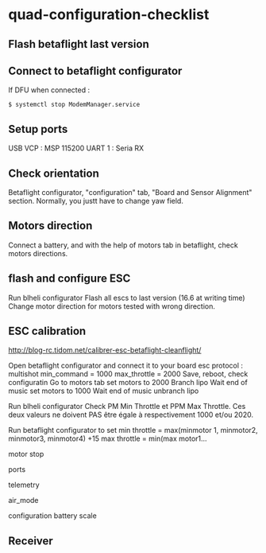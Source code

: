 # quad-configuration-checklist

## Flash betaflight last version

## Connect to betaflight configurator

If DFU when connected : 

    $ systemctl stop ModemManager.service

## Setup ports

USB VCP : MSP 115200
UART 1 : Seria RX

## Check orientation

Betaflight configurator, "configuration" tab, "Board and Sensor Alignment" section. Normally, you justt have to change yaw field.

## Motors direction

Connect a battery, and with the help of motors tab in betaflight, check motors directions.

## flash and configure ESC

Run blheli configurator
Flash all escs to last version (16.6 at writing time)
Change motor direction for motors tested with wrong direction.

## ESC calibration

http://blog-rc.tidom.net/calibrer-esc-betaflight-cleanflight/

Open betaflight configurator and connect it to your board
esc protocol : multishot
min_command = 1000
max_throttle = 2000
Save, reboot, check configuratin
Go to motors tab
set motors to 2000
Branch lipo
Wait end of music
set motors to 1000
Wait end of music
unbranch lipo

Run blheli configurator
Check PM Min Throttle et PPM Max Throttle. Ces deux valeurs ne doivent PAS être égale à respectivement 1000 et/ou 2020. 

Run betaflight configurator to set 
min throttle = max(minmotor 1, minmotor2, minmotor3, minmotor4) +15
max throttle = min(max motor1...

motor stop

ports

telemetry

air_mode

configuration battery scale


## Receiver

